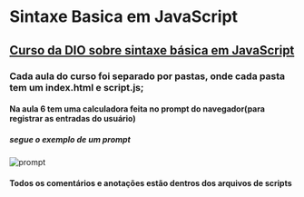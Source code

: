 # Sintaxe Basica em JavaScript

## [Curso da DIO sobre sintaxe básica em JavaScript](https://web.dio.me/course/sintaxe-basica-em-javascript/learning/780c7e66-bc21-401f-b3ea-c844898b3614/?back=/browse)

### Cada aula do curso foi separado por pastas, onde cada pasta tem um index.html e script.js;

#### Na aula 6 tem uma calculadora feita no prompt do navegador(para registrar as entradas do usuário)

##### segue o exemplo de um prompt 

![prompt](https://user-images.githubusercontent.com/56963289/157565651-7f26f9a7-feaf-4804-ba86-b81518b421c2.jpg)

#### Todos os comentários e anotações estão dentros dos arquivos de scripts


